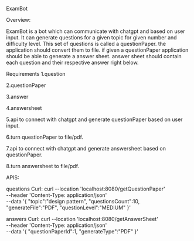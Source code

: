 ExamBot


Overview:

ExamBot is a bot which can communicate with chatgpt and based on user input.
It can generate questions for a given topic for given number and difficulty level.
This set of questions is called a questionPaper.
the application should convert them to file.
if given a questionPaper application should be able to generate a answer sheet.
answer sheet should contain each question and their respective answer right below.

Requirements
1.question

2.questionPaper

3.answer

4.answersheet

5.api to connect with chatgpt and generate questionPaper based on user input.

6.turn questionPaper to file/pdf.

7.api to connect with chatgpt and generate answersheet based on questionPaper.

8.turn answersheet to file/pdf.

APIS:

questions Curl:
curl --location 'localhost:8080/getQuestionPaper' \
--header 'Content-Type: application/json' \
--data '{
"topic":"design pattern",
"questionsCount":10,
"generateFile":"PDF",
"questionLevel":"MEDIUM"
}'

answers Curl: 
curl --location 'localhost:8080/getAnswerSheet' \
--header 'Content-Type: application/json' \
--data '{
"questionPaperId":1,
"generateType":"PDF"
}'
